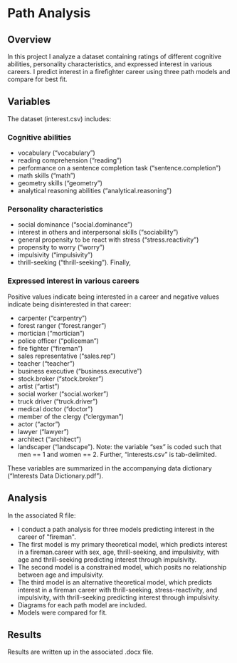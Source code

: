# Path Analysis

## Overview
In this project I analyze a dataset containing ratings of different cognitive abilities, personality characteristics, and expressed interest in various careers. I predict interest in a firefighter career using three path models and compare for best fit.

## Variables
The dataset (interest.csv) includes:
### Cognitive abilities
- vocabulary (“vocabulary”)
- reading comprehension (“reading”)
- performance on a sentence completion task (“sentence.completion”)
- math skills (“math”)
- geometry skills (“geometry”)
- analytical reasoning abilities (“analytical.reasoning”)
### Personality characteristics
- social dominance (“social.dominance”)
- interest in others and interpersonal skills (“sociability”)
- general propensity to be react with stress (“stress.reactivity”)
- propensity to worry (“worry”)
- impulsivity (“impulsivity”)
- thrill-seeking (“thrill-seeking”). Finally,
### Expressed interest in various careers
Positive values indicate being interested in a career and negative values indicate being
disinterested in that career:
- carpenter (“carpentry”)
- forest ranger (“forest.ranger”)
- mortician (“mortician”)
- police officer (“policeman”)
- fire fighter (“fireman”)
- sales representative (“sales.rep”)
- teacher (“teacher”)
- business executive (“business.executive”)
- stock.broker (“stock.broker”)
- artist (“artist”)
- social worker (“social.worker”)
- truck driver (“truck.driver”)
- medical doctor (“doctor”)
- member of the clergy (“clergyman”)
- actor (“actor”)
- lawyer (“lawyer”)
- architect (“architect”)
- landscaper (“landscape”).
Note: the variable “sex” is coded such that men == 1 and women == 2. Further, “interests.csv” is tab-delimited.

These variables are summarized in the accompanying data dictionary (“Interests Data Dictionary.pdf”).

## Analysis
In the associated R file:
- I conduct a path analysis for three models predicting interest in the career of "fireman".
- The first model is my primary theoretical model, which predicts interest in a fireman.career with sex, age, thrill-seeking, and impulsivity, with age and thrill-seeking predicting interest through impulsivity.
- The second model is a constrained model, which posits no relationship between age and impulsivity.
- The third model is an alternative theoretical model, which predicts interest in a fireman career with thrill-seeking, stress-reactivity, and impulsivity, with thrill-seeking predicting interest through impulsivity. 
- Diagrams for each path model are included.
- Models were compared for fit.

## Results
Results are written up in the associated .docx file.

